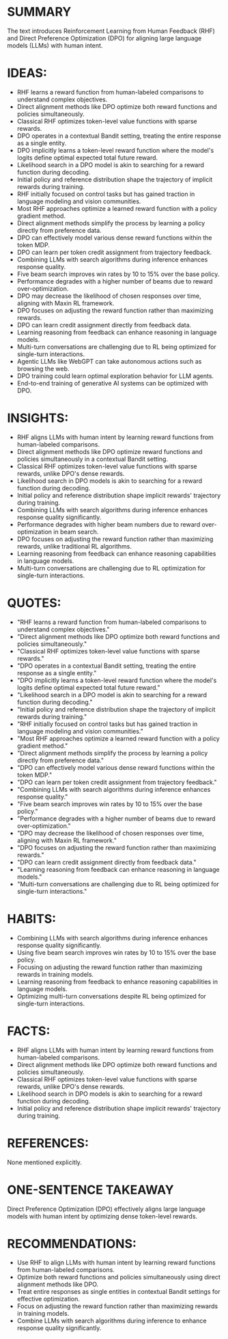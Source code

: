 # SUMMARY
The text introduces Reinforcement Learning from Human Feedback (RHF) and Direct Preference Optimization (DPO) for aligning large language models (LLMs) with human intent.

# IDEAS:
- RHF learns a reward function from human-labeled comparisons to understand complex objectives.
- Direct alignment methods like DPO optimize both reward functions and policies simultaneously.
- Classical RHF optimizes token-level value functions with sparse rewards.
- DPO operates in a contextual Bandit setting, treating the entire response as a single entity.
- DPO implicitly learns a token-level reward function where the model's logits define optimal expected total future reward.
- Likelihood search in a DPO model is akin to searching for a reward function during decoding.
- Initial policy and reference distribution shape the trajectory of implicit rewards during training.
- RHF initially focused on control tasks but has gained traction in language modeling and vision communities.
- Most RHF approaches optimize a learned reward function with a policy gradient method.
- Direct alignment methods simplify the process by learning a policy directly from preference data.
- DPO can effectively model various dense reward functions within the token MDP.
- DPO can learn per token credit assignment from trajectory feedback.
- Combining LLMs with search algorithms during inference enhances response quality.
- Five beam search improves win rates by 10 to 15% over the base policy.
- Performance degrades with a higher number of beams due to reward over-optimization.
- DPO may decrease the likelihood of chosen responses over time, aligning with Maxin RL framework.
- DPO focuses on adjusting the reward function rather than maximizing rewards.
- DPO can learn credit assignment directly from feedback data.
- Learning reasoning from feedback can enhance reasoning in language models.
- Multi-turn conversations are challenging due to RL being optimized for single-turn interactions.
- Agentic LLMs like WebGPT can take autonomous actions such as browsing the web.
- DPO training could learn optimal exploration behavior for LLM agents.
- End-to-end training of generative AI systems can be optimized with DPO.

# INSIGHTS:
- RHF aligns LLMs with human intent by learning reward functions from human-labeled comparisons.
- Direct alignment methods like DPO optimize reward functions and policies simultaneously in a contextual Bandit setting.
- Classical RHF optimizes token-level value functions with sparse rewards, unlike DPO's dense rewards.
- Likelihood search in DPO models is akin to searching for a reward function during decoding.
- Initial policy and reference distribution shape implicit rewards' trajectory during training.
- Combining LLMs with search algorithms during inference enhances response quality significantly.
- Performance degrades with higher beam numbers due to reward over-optimization in beam search.
- DPO focuses on adjusting the reward function rather than maximizing rewards, unlike traditional RL algorithms.
- Learning reasoning from feedback can enhance reasoning capabilities in language models.
- Multi-turn conversations are challenging due to RL optimization for single-turn interactions.

# QUOTES:
- "RHF learns a reward function from human-labeled comparisons to understand complex objectives."
- "Direct alignment methods like DPO optimize both reward functions and policies simultaneously."
- "Classical RHF optimizes token-level value functions with sparse rewards."
- "DPO operates in a contextual Bandit setting, treating the entire response as a single entity."
- "DPO implicitly learns a token-level reward function where the model's logits define optimal expected total future reward."
- "Likelihood search in a DPO model is akin to searching for a reward function during decoding."
- "Initial policy and reference distribution shape the trajectory of implicit rewards during training."
- "RHF initially focused on control tasks but has gained traction in language modeling and vision communities."
- "Most RHF approaches optimize a learned reward function with a policy gradient method."
- "Direct alignment methods simplify the process by learning a policy directly from preference data."
- "DPO can effectively model various dense reward functions within the token MDP."
- "DPO can learn per token credit assignment from trajectory feedback."
- "Combining LLMs with search algorithms during inference enhances response quality."
- "Five beam search improves win rates by 10 to 15% over the base policy."
- "Performance degrades with a higher number of beams due to reward over-optimization."
- "DPO may decrease the likelihood of chosen responses over time, aligning with Maxin RL framework."
- "DPO focuses on adjusting the reward function rather than maximizing rewards."
- "DPO can learn credit assignment directly from feedback data."
- "Learning reasoning from feedback can enhance reasoning in language models."
- "Multi-turn conversations are challenging due to RL being optimized for single-turn interactions."

# HABITS:
- Combining LLMs with search algorithms during inference enhances response quality significantly.
- Using five beam search improves win rates by 10 to 15% over the base policy.
- Focusing on adjusting the reward function rather than maximizing rewards in training models.
- Learning reasoning from feedback to enhance reasoning capabilities in language models.
- Optimizing multi-turn conversations despite RL being optimized for single-turn interactions.

# FACTS:
- RHF aligns LLMs with human intent by learning reward functions from human-labeled comparisons.
- Direct alignment methods like DPO optimize both reward functions and policies simultaneously.
- Classical RHF optimizes token-level value functions with sparse rewards, unlike DPO's dense rewards.
- Likelihood search in DPO models is akin to searching for a reward function during decoding.
- Initial policy and reference distribution shape implicit rewards' trajectory during training.

# REFERENCES:
None mentioned explicitly.

# ONE-SENTENCE TAKEAWAY
Direct Preference Optimization (DPO) effectively aligns large language models with human intent by optimizing dense token-level rewards.

# RECOMMENDATIONS:
- Use RHF to align LLMs with human intent by learning reward functions from human-labeled comparisons.
- Optimize both reward functions and policies simultaneously using direct alignment methods like DPO.
- Treat entire responses as single entities in contextual Bandit settings for effective optimization.
- Focus on adjusting the reward function rather than maximizing rewards in training models.
- Combine LLMs with search algorithms during inference to enhance response quality significantly.